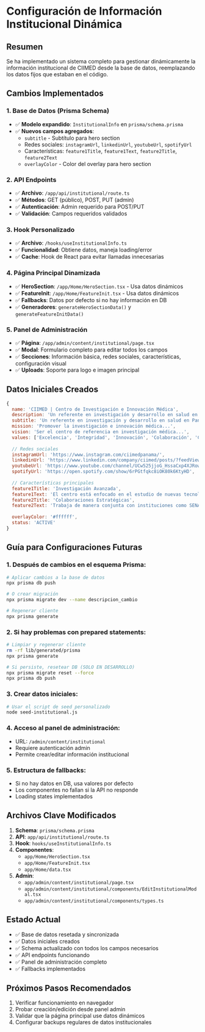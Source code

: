 # Configuración de Información Institucional Dinámica

## Resumen
Se ha implementado un sistema completo para gestionar dinámicamente la información institucional de CIIMED desde la base de datos, reemplazando los datos fijos que estaban en el código.

## Cambios Implementados

### 1. Base de Datos (Prisma Schema)
- ✅ **Modelo expandido**: `InstitutionalInfo` en `prisma/schema.prisma`
- ✅ **Nuevos campos agregados**:
  - `subtitle` - Subtítulo para hero section
  - Redes sociales: `instagramUrl`, `linkedinUrl`, `youtubeUrl`, `spotifyUrl`
  - Características: `feature1Title`, `feature1Text`, `feature2Title`, `feature2Text`
  - `overlayColor` - Color del overlay para hero section

### 2. API Endpoints
- ✅ **Archivo**: `/app/api/institutional/route.ts`
- ✅ **Métodos**: GET (público), POST, PUT (admin)
- ✅ **Autenticación**: Admin requerido para POST/PUT
- ✅ **Validación**: Campos requeridos validados

### 3. Hook Personalizado
- ✅ **Archivo**: `/hooks/useInstitutionalInfo.ts`
- ✅ **Funcionalidad**: Obtiene datos, maneja loading/error
- ✅ **Cache**: Hook de React para evitar llamadas innecesarias

### 4. Página Principal Dinamizada
- ✅ **HeroSection**: `/app/Home/HeroSection.tsx` - Usa datos dinámicos
- ✅ **FeatureInit**: `/app/Home/FeatureInit.tsx` - Usa datos dinámicos
- ✅ **Fallbacks**: Datos por defecto si no hay información en DB
- ✅ **Generadores**: `generateHeroSectionData()` y `generateFeatureInitData()`

### 5. Panel de Administración
- ✅ **Página**: `/app/admin/content/institutional/page.tsx`
- ✅ **Modal**: Formulario completo para editar todos los campos
- ✅ **Secciones**: Información básica, redes sociales, características, configuración visual
- ✅ **Uploads**: Soporte para logo e imagen principal

## Datos Iniciales Creados

```javascript
{
  name: 'CIIMED | Centro de Investigación e Innovación Médica',
  description: 'Un referente en investigación y desarrollo en salud en Panamá',
  subtitle: 'Un referente en investigación y desarrollo en salud en Panamá',
  mission: 'Promover la investigación e innovación médica...',
  vision: 'Ser el centro de referencia en investigación médica...',
  values: ['Excelencia', 'Integridad', 'Innovación', 'Colaboración', 'Compromiso Social'],
  
  // Redes sociales
  instagramUrl: 'https://www.instagram.com/ciimedpanama/',
  linkedinUrl: 'https://www.linkedin.com/company/ciimed/posts/?feedView=all',
  youtubeUrl: 'https://www.youtube.com/channel/UCw525jjoG_HssaCxp4XJRow',
  spotifyUrl: 'https://open.spotify.com/show/6rPGtfqkc8iOK80k6KtyHD',
  
  // Características principales
  feature1Title: 'Investigación Avanzada',
  feature1Text: 'El centro está enfocado en el estudio de nuevas tecnologías...',
  feature2Title: 'Colaboraciones Estratégicas',
  feature2Text: 'Trabaja de manera conjunta con instituciones como SENACYT...',
  
  overlayColor: '#ffffff',
  status: 'ACTIVE'
}
```

## Guía para Configuraciones Futuras

### 1. Después de cambios en el esquema Prisma:
```bash
# Aplicar cambios a la base de datos
npx prisma db push

# O crear migración
npx prisma migrate dev --name descripcion_cambio

# Regenerar cliente
npx prisma generate
```

### 2. Si hay problemas con prepared statements:
```bash
# Limpiar y regenerar cliente
rm -rf lib/generated/prisma
npx prisma generate

# Si persiste, resetear DB (SOLO EN DESARROLLO)
npx prisma migrate reset --force
npx prisma db push
```

### 3. Crear datos iniciales:
```bash
# Usar el script de seed personalizado
node seed-institutional.js
```

### 4. Acceso al panel de administración:
- URL: `/admin/content/institutional`
- Requiere autenticación admin
- Permite crear/editar información institucional

### 5. Estructura de fallbacks:
- Si no hay datos en DB, usa valores por defecto
- Los componentes no fallan si la API no responde
- Loading states implementados

## Archivos Clave Modificados

1. **Schema**: `prisma/schema.prisma`
2. **API**: `app/api/institutional/route.ts`
3. **Hook**: `hooks/useInstitutionalInfo.ts`
4. **Componentes**: 
   - `app/Home/HeroSection.tsx`
   - `app/Home/FeatureInit.tsx`
   - `app/Home/data.tsx`
5. **Admin**: 
   - `app/admin/content/institutional/page.tsx`
   - `app/admin/content/institutional/components/EditInstitutionalModal.tsx`
   - `app/admin/content/institutional/components/types.ts`

## Estado Actual
- ✅ Base de datos resetada y sincronizada
- ✅ Datos iniciales creados
- ✅ Schema actualizado con todos los campos necesarios
- ✅ API endpoints funcionando
- ✅ Panel de administración completo
- ✅ Fallbacks implementados

## Próximos Pasos Recomendados
1. Verificar funcionamiento en navegador
2. Probar creación/edición desde panel admin
3. Validar que la página principal use datos dinámicos
4. Configurar backups regulares de datos institucionales